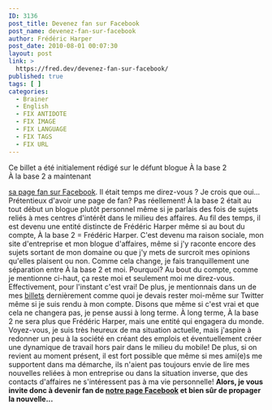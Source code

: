 ```yaml
---
ID: 3136
post_title: Devenez fan sur Facebook
post_name: devenez-fan-sur-facebook
author: Frédéric Harper
post_date: 2010-08-01 00:07:30
layout: post
link: >
  https://fred.dev/devenez-fan-sur-facebook/
published: true
tags: [ ]
categories:
  - Brainer
  - English
  - FIX ANTIDOTE
  - FIX IMAGE
  - FIX LANGUAGE
  - FIX TAGS
  - FIX URL
---
```

<div id="deadblog">
  Ce billet a été initialement rédigé sur le défunt blogue À la base 2
</div> À la base 2 a maintenant 

[sa page fan sur Facebook][1]. Il était temps me direz-vous ? Je crois que oui... Prétentieux d'avoir une page de fan? Pas réellement! À la base 2 était au tout début un blogue plutôt personnel même si je parlais des fois de sujets reliés à mes centres d'intérêt dans le milieu des affaires. Au fil des temps, il est devenu une entité distincte de Frédéric Harper même si au bout du compte, À la base 2 = Frédéric Harper. C'est devenu ma raison sociale, mon site d'entreprise et mon blogue d'affaires, même si j'y raconte encore des sujets sortant de mon domaine ou que j'y mets de surcroit mes opinions qu'elles plaisent ou non. Comme cela change, je fais tranquillement une séparation entre À la base 2 et moi. Pourquoi? Au bout du compte, comme je mentionne ci-haut, ça reste moi et seulement moi me direz-vous. Effectivement, pour l'instant c'est vrai! De plus, je mentionnais dans un de mes [billets][2] dernièrement comme quoi je devais rester moi-même sur Twitter même si je suis rendu à mon compte. Disons que même si c'est vrai et que cela ne changera pas, je pense aussi à long terme. À long terme, À la base 2 ne sera plus que Frédéric Harper, mais une entité qui engagera du monde. Voyez-vous, je suis très heureux de ma situation actuelle, mais j'aspire à redonner un peu à la société en créant des emplois et éventuellement créer une dynamique de travail hors pair dans le milieu du mobile! De plus, si on revient au moment présent, il est fort possible que même si mes ami(e)s me supportent dans ma démarche, ils n'aient pas toujours envie de lire mes nouvelles reliées à mon entreprise ou dans la situation inverse, que des contacts d'affaires ne s'intéressent pas à ma vie personnelle! **Alors, je vous invite donc à devenir fan de [notre page Facebook][1] et bien sûr de propager la nouvelle...**

 [1]: https://www.facebook.com/alabase2 "Page Facebook de À la base 2"
 [2]: https://alabase2.com/2010/07/29/etre-serieux-sans-se-prendre-au-serieux/ "Billet sur le sujet"